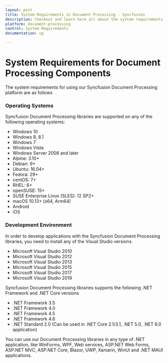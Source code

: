 ```yaml
---
layout: post
title: System Requirements in Document Processing - Syncfusion
description: Checkout and learn here all about the system requirements needed to use Syncfusion Document Processing Components.
platform: document-processing
control: System Requirements
documentation: ug

---
```

# System Requirements for Document Processing Components

The system requirements for using our Syncfusion Document Processing platform are as follows

### Operating Systems

Syncfusion Document Processing libraries are supported on any of the following operating systems:

* Windows 10
* Windows 8, 8.1
* Windows 7
* Windows Vista
* Windows Server 2008 and later
* Alpine: 3.10+
* Debian: 9+
* Ubuntu: 16.04+
* Fedora: 29+
* centOS: 7+
* RHEL: 6+
* openSUSE: 15+
* SUSE Enterprise Linux (SLES): 12 SP2+
* macOS 10.13+ (x64, Arm64)
* Android
* iOS

### Development Environment

In order to develop applications with the Syncfusion Document Processing libraries, you need to install any of the Visual Studio versions.

* Microsoft Visual Studio 2010
* Microsoft Visual Studio 2012
* Microsoft Visual Studio 2013
* Microsoft Visual Studio 2015
* Microsoft Visual Studio 2017
* Microsoft Visual Studio 2019

Syncfusion Document Processing libraries supports the following .NET Framework and .NET Core versions

* .NET Framework 3.5
* .NET Framework 4.0
* .NET Framework 4.5
* .NET Framework 4.6
* .NET Standard 2.0 (Can be used in .NET Core 2.1/3.1, .NET 5.0, .NET 6.0 application)

You can use our Document Processing libraries in any type of .NET application, like WinForms, WPF, Web services, ASP.NET Web Forms, ASP.NET MVC, ASP.NET Core, Blazor, UWP, Xamarin, WinUI and .NET MAUI applications. 

